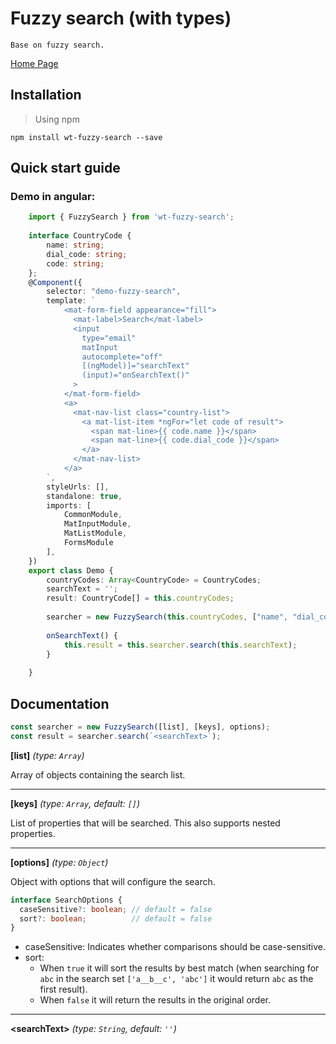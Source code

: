 # Fuzzy search (with types)
    Base on fuzzy search.
[Home Page](https://github.com/wouter2203/fuzzy-search)
## Installation

> Using npm

`npm install wt-fuzzy-search --save`

## Quick start guide
### Demo in angular:

```typescript
    import { FuzzySearch } from 'wt-fuzzy-search';
    
    interface CountryCode {
        name: string;
        dial_code: string;
        code: string;
    };
    @Component({
        selector: "demo-fuzzy-search",
        template: `
            <mat-form-field appearance="fill">
              <mat-label>Search</mat-label>
              <input
                type="email"
                matInput
                autocomplete="off"
                [(ngModel)]="searchText"
                (input)="onSearchText()"
              >
            </mat-form-field>
            <a>
              <mat-nav-list class="country-list">
                <a mat-list-item *ngFor="let code of result">
                  <span mat-line>{{ code.name }}</span>
                  <span mat-line>{{ code.dial_code }}</span>
                </a>
              </mat-nav-list>
            </a>
        `,
        styleUrls: [],
        standalone: true,
        imports: [
            CommonModule,
            MatInputModule,
            MatListModule,
            FormsModule
        ],
    })
    export class Demo {
        countryCodes: Array<CountryCode> = CountryCodes;
        searchText = '';
        result: CountryCode[] = this.countryCodes;
    
        searcher = new FuzzySearch(this.countryCodes, ["name", "dial_code", "code"], { caseSensitive: false });
    
        onSearchText() {
            this.result = this.searcher.search(this.searchText);
        }
    
    }
```

## Documentation
```javascript
const searcher = new FuzzySearch([list], [keys], options);
const result = searcher.search(`<searchText>`);
```

**[list]** *(type: `Array`)*

Array of objects containing the search list.

---

**[keys]** *(type: `Array`, default: `[]`)*

List of properties that will be searched. This also supports nested properties.

---

**[options]** *(type: `Object`)*

Object with options that will configure the search.
```typescript
interface SearchOptions {
  caseSensitive?: boolean; // default = false
  sort?: boolean;          // default = false
}
```
- caseSensitive: Indicates whether comparisons should be case-sensitive.
- sort:
  + When `true` it will sort the results by best match (when searching for `abc` in the search set `['a__b__c', 'abc']` it would return `abc` as the first result).
  + When `false` it will return the results in the original order.
---

**\<searchText\>** *(type: `String`, default: `''`)*

